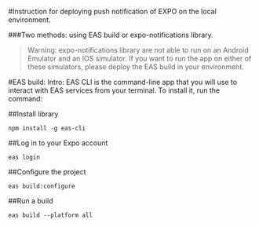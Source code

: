 #Instruction for deploying push notification of EXPO on the local environment. 

###Two methods: using EAS build or expo-notifications library.

>Warning: expo-notifications library are not able to run on an Android Emulator and an IOS simulator. 
If you want to run the app on either of these simulators, please deploy the EAS build in your environment.  

#EAS build: 
Intro: EAS CLI is the command-line app that you will use to interact with EAS services from your terminal. To install it, run the command:

##Install library
```
npm install -g eas-cli
```
##Log in to your Expo account
```
eas login
```
##Configure the project
```
eas build:configure
```
##Run a build
```
eas build --platform all
```
